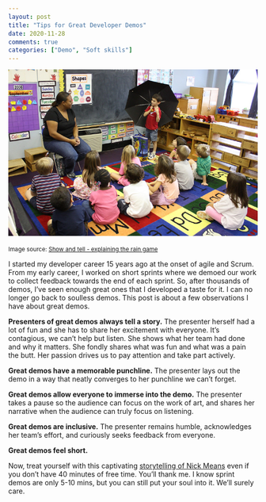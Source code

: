 ```yaml
---
layout: post
title: "Tips for Great Developer Demos"
date: 2020-11-28
comments: true
categories: ["Demo", "Soft skills"]
---
```


![Show and Tell](/images/demo.jpg)

<small>Image source: [Show and tell - explaining the rain game](https://flic.kr/p/5kUqG8)</small>

I started my developer career 15 years ago at the onset of agile and Scrum. From my early career, I worked on short sprints where we demoed our work to collect feedback towards the end of each sprint. So, after thousands of demos, I’ve seen enough great ones that I developed a taste for it. I can no longer go back to soulless demos. This post is about a few observations I have about great demos.

**Presenters of great demos always tell a story.** The presenter herself had a lot of fun and she has to share her excitement with everyone. It’s contagious, we can’t help but listen. She shows what her team had done and why it matters. She fondly shares what was fun and what was a pain the butt. Her passion drives us to pay attention and take part actively.

**Great demos have a memorable punchline.** The presenter lays out the demo in a way that neatly converges to her punchline we can’t forget.

**Great demos allow everyone to immerse into the demo.** The presenter takes a pause so the audience can focus on the work of art, and shares her narrative when the audience can truly focus on listening.

**Great demos are inclusive.** The presenter remains humble, acknowledges her team’s effort, and curiously seeks feedback from everyone.

**Great demos feel short.**

Now, treat yourself with this captivating [storytelling of Nick Means](https://www.youtube.com/watch?v=2sIzfGzf_50) even if you don’t have 40 minutes of free time. You’ll thank me. I know sprint demos are only 5-10 mins, but you can still put your soul into it. We’ll surely care.